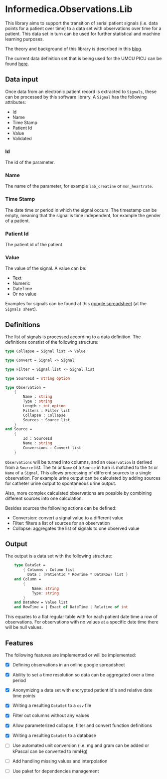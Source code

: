 # Informedica.Observations.Lib

This library aims to support the transition of serial patient signals (i.e. data points for a patient over time) 
to a data set with observations over time for a patient. This data set in turn can be used for further 
statistical and machine learning purposes.

The theory and background of this library is described in this [blog](https://informedica.nl/?p=213).

The current data definition set that is being used for the UMCU PICU can be found [here](https://docs.google.com/spreadsheets/d/1ZAk5enAvdkFNv5DD7n5o1tTkAL9MedKNC1YFFdmjL-8/edit?usp=sharing).

## Data input

Once data from an electronic patient record is extracted to `Signals`, these can be processed by this software library. A `Signal` has the following attributes:

- Id
- Name
- Time Stamp
- Patient Id
- Value
- Validated

### Id 
The id of the parameter.

### Name
The name of the parameter, for example `lab_creatine` or `mon_heartrate`. 

### Time Stamp
The date time or period in which the signal occurs. The timestamp can be empty, meaning that the signal is time independent, for example the gender of a patient.

### Patient Id
The patient id of the patient

### Value
The value of the signal. A value can be:

- Text
- Numeric
- DateTime
- Or no value

Examples for signals can be found at this [google spreadsheet](https://docs.google.com/spreadsheets/d/1ZAk5enAvdkFNv5DD7n5o1tTkAL9MedKNC1YFFdmjL-8/edit?usp=sharing) (at the `Signals sheet`).


## Definitions

The list of signals is processed according to a data definition. The definitions constist of the following structure:

```fsharp
type Collapse = Signal list -> Value

type Convert = Signal -> Signal

type Filter = Signal list -> Signal list

type SourceId = string option

type Observation =
    { 
        Name : string 
        Type : string
        Length : int option
        Filters : Filter list
        Collapse : Collapse 
        Sources : Source list
    }
and Source =
    { 
        Id : SourceId
        Name : string
        Conversions : Convert list
    }
```

`Observations` will be turned into columns, and an `Observation` is derived from a `Source` list. The `Id` or `Name` of a `Source` in turn is matched to the `Id` or `Name` of a `Signal`. This allows processing of different sources to a single observation. For example urine output can be calculated by adding sources for catheter urine output to spontaneous urine output. 

Also, more complex calculated observations are possible by combining different sources into one calculation.

Besides sources the following actions can be defined:

- Conversion: convert a signal value to a different value
- Filter: filters a list of sources for an observation
- Collapse: aggregates the list of signals to one observed value

## Output

The output is a data set with the following structure:

```fsharp
    type DataSet =
        { Columns : Column list
          Data : (PatientId * RowTime * DataRow) list }
    and Column = 
        { 
            Name: string
            Type: string
        }
    and DataRow = Value list
    and RowTime = | Exact of DateTime | Relative of int 
```

This equates to a flat regular table with for each patient date time a row of observations. For observations with no values at a specific date time there will be null values.

## Features

The following features are implemented or will be implemented:

- [x] Defining observations in an online google spreadsheet
- [x] Ability to set a time resolution so data can be aggregated over a time period
- [x] Anonymizing a data set with encrypted patient id's and relative date time points
- [x] Writing a resulting `DataSet` to a `csv` file  
- [x] Filter out columns without any values
- [x] Allow parameterized collapse, filter and convert function definitions
- [x] Writing a resulting `DataSet` to a database
- [ ] Use automated unit conversion (i.e. mg and gram can be added or kPascal can be converted to mmHg)
- [ ] Add handling missing values and interpolation
- [ ] Use paket for dependencies management

